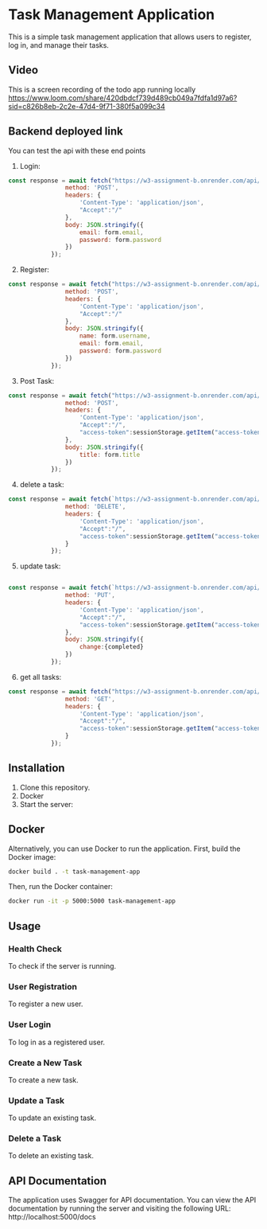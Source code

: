 # Task Management Application

This is a simple task management application that allows users to register, log in, and manage their tasks.

## Video
This is a screen recording of the todo app running locally
https://www.loom.com/share/420dbdcf739d489cb049a7fdfa1d97a6?sid=c826b8eb-2c2e-47d4-9f71-380f5a099c34


## Backend deployed link

You can test the api with these end points

1. Login:
```javascript
const response = await fetch("https://w3-assignment-b.onrender.com/api/sessions", {
                method: 'POST',
                headers: {
                    'Content-Type': 'application/json',
                    "Accept":"/"
                },
                body: JSON.stringify({
                    email: form.email,
                    password: form.password
                })
            });
```

2. Register:
```javascript
const response = await fetch("https://w3-assignment-b.onrender.com/api/users/", {
                method: 'POST',
                headers: {
                    'Content-Type': 'application/json',
                    "Accept":"/"
                },
                body: JSON.stringify({
                    name: form.username,
                    email: form.email,
                    password: form.password
                })
            });
```
3. Post Task:
```javascript
const response = await fetch("https://w3-assignment-b.onrender.com/api/task", {
                method: 'POST',
                headers: {
                    'Content-Type': 'application/json',
                    "Accept":"/",
                    "access-token":sessionStorage.getItem("access-token")
                },
                body: JSON.stringify({
                    title: form.title
                })
            });
```

4. delete a task:
```javascript
const response = await fetch(`https://w3-assignment-b.onrender.com/api/task/${taskId}`, {
                method: 'DELETE',
                headers: {
                    'Content-Type': 'application/json',
                    "Accept":"/",
                    "access-token":sessionStorage.getItem("access-token")
                }
            });
```
5. update task:

```javascript

const response = await fetch(`https://w3-assignment-b.onrender.com/api/task/${e.target.getAttribute("taskid")}`, {
                method: 'PUT',
                headers: {
                    'Content-Type': 'application/json',
                    "Accept":"/",
                    "access-token":sessionStorage.getItem("access-token")
                },
                body: JSON.stringify({
                    change:{completed}
                })
            });
```

6. get all tasks:

```javascript
const response = await fetch("https://w3-assignment-b.onrender.com/api/task", {
                method: 'GET',
                headers: {
                    'Content-Type': 'application/json',
                    "Accept":"/",
                    "access-token":sessionStorage.getItem("access-token")
                }
            });
 ```
## Installation

1. Clone this repository.
2. Docker
3. Start the server:

## Docker
Alternatively, you can use Docker to run the application. First, build the Docker image:

```bash
docker build . -t task-management-app 
```
Then, run the Docker container:

```bash
docker run -it -p 5000:5000 task-management-app
```

## Usage

### Health Check

To check if the server is running.


### User Registration

To register a new user.


### User Login

To log in as a registered user.


### Create a New Task

To create a new task.


### Update a Task

To update an existing task.


### Delete a Task

To delete an existing task.


## API Documentation

The application uses Swagger for API documentation. You can view the API documentation by running the server and visiting the following URL: http://localhost:5000/docs


